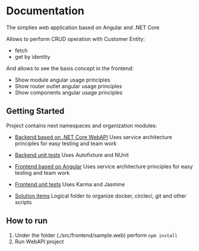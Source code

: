 # Documentation

The simplies web application based on Angular and .NET Core

Allows to perform CRUD operation with Customer Entity:
- fetch
- get by identity

And allows to see the basis concept in the frontend:
- Show module angular usage principles
- Show router outlet angular usage principles
- Show components angular usage principles

## Getting Started

Project contains next namespaces and organization modules:

- [Backend based on .NET Core WebAPI](./src/backend)
Uses service architecture principles for easy testing and team work

- [Backend unit tests](./src/backend/tests)
Uses Autofixture and NUnit

- [Frontend based on Angular](./src/frontend)
 Uses service architecture principles for easy testing and team work

- [Frontend unit tests](./src/frontend/sample.web/src/app/pages/customers/tests)
Uses Karma and Jasmine

- [Solution items]()
Logical folder to organize docker, circleci, git and other scripts


## How to run

1. Under the folder (./src/frontend/sample.web) perform `npm install`
2. Run WebAPI project